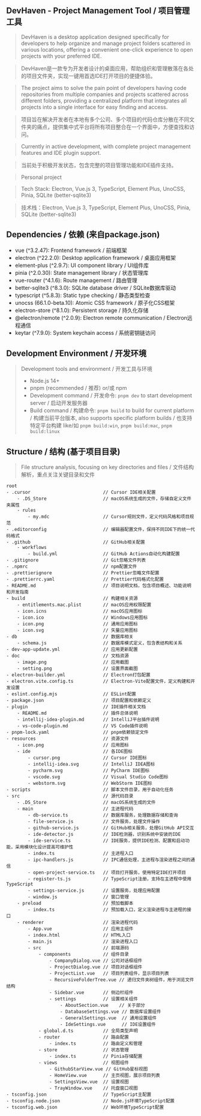 ## DevHaven - Project Management Tool / 项目管理工具

> DevHaven is a desktop application designed specifically for developers to help organize and manage project folders scattered in various locations, offering a convenient one-click experience to open projects with your preferred IDE.

> DevHaven是一款专为开发者设计的桌面应用，帮助组织和管理散落在各处的项目文件夹，实现一键用首选IDE打开项目的便捷体验。

> The project aims to solve the pain point of developers having code repositories from multiple companies and projects scattered across different folders, providing a centralized platform that integrates all projects into a single interface for easy finding and access.

> 项目旨在解决开发者在本地有多个公司、多个项目的代码仓库分散在不同文件夹的痛点，提供集中式平台将所有项目整合在一个界面中，方便查找和访问。

> Currently in active development, with complete project management features and IDE plugin support.

> 当前处于积极开发状态，包含完整的项目管理功能和IDE插件支持。

> Personal project

> Tech Stack: Electron, Vue.js 3, TypeScript, Element Plus, UnoCSS, Pinia, SQLite (better-sqlite3)

> 技术栈：Electron, Vue.js 3, TypeScript, Element Plus, UnoCSS, Pinia, SQLite (better-sqlite3)



## Dependencies / 依赖 (来自package.json)

* vue (^3.2.47): Frontend framework / 前端框架
* electron (^22.2.0): Desktop application framework / 桌面应用框架
* element-plus (^2.9.7): UI component library / UI组件库
* pinia (^2.0.30): State management library / 状态管理库
* vue-router (^4.1.6): Route management / 路由管理
* better-sqlite3 (^8.3.0): SQLite database driver / SQLite数据库驱动
* typescript (^5.8.3): Static type checking / 静态类型检查
* unocss (66.1.0-beta.10): Atomic CSS framework / 原子化CSS框架
* electron-store (^8.1.0): Persistent storage / 持久化存储
* @electron/remote (^2.0.9): Electron remote communication / Electron远程通信
* keytar (^7.9.0): System keychain access / 系统密钥链访问


## Development Environment / 开发环境

> Development tools and environment / 开发工具与环境
> - Node.js 14+
> - pnpm (recommended / 推荐) or/或 npm
> - Development command / 开发命令: `pnpm dev` to start development server / 启动开发服务器
> - Build command / 构建命令: `pnpm build` to build for current platform / 构建当前平台版本, also supports specific platform builds / 也支持特定平台构建 like/如 `pnpm build:win`, `pnpm build:mac`, `pnpm build:linux`


## Structure / 结构 (基于项目目录)

> File structure analysis, focusing on key directories and files / 文件结构解析，重点关注关键目录和文件

```
root
- .cursor                           // Cursor IDE相关配置
    - .DS_Store                     // macOS系统生成的文件，存储自定义文件夹属性
    - rules
        - my.mdc                    // Cursor规则文件，定义代码风格和项目规范
- .editorconfig                     // 编辑器配置文件，保持不同IDE下的统一代码格式
- .github                           // GitHub相关配置
    - workflows
        - build.yml                 // GitHub Actions自动化构建配置
- .gitignore                        // Git忽略文件列表
- .npmrc                            // npm配置文件
- .prettierignore                   // Prettier忽略文件配置
- .prettierrc.yaml                  // Prettier代码格式化配置
- README.md                         // 项目说明文档，包含项目概述、功能说明和开发指南
- build                             // 构建相关资源
    - entitlements.mac.plist        // macOS应用权限配置
    - icon.icns                     // macOS应用图标
    - icon.ico                      // Windows应用图标
    - icon.png                      // 通用应用图标
    - icon.svg                      // 矢量应用图标
- db                                // 数据库相关
    - schema.js                     // 数据库模式定义，包含表结构和关系
- dev-app-update.yml                // 应用更新配置
- doc                               // 文档资源
    - image.png                     // 应用截图
    - setting.png                   // 设置界面截图
- electron-builder.yml              // Electron打包配置
- electron.vite.config.ts           // Electron-Vite配置文件，定义构建和开发设置
- eslint.config.mjs                 // ESLint配置
- package.json                      // 项目配置和依赖定义
- plugin                            // IDE插件相关文档
    - README.md                     // 插件总体说明
    - intellij-idea-plugin.md       // IntelliJ平台插件说明
    - vs-code-plugin.md             // VS Code插件说明
- pnpm-lock.yaml                    // pnpm依赖锁定文件
- resources                         // 资源文件
    - icon.png                      // 应用图标
    - ide                           // 各IDE图标
        - cursor.png                // Cursor IDE图标
        - intellij-idea.svg         // IntelliJ IDEA图标
        - pycharm.svg               // PyCharm IDE图标
        - vscode.svg                // Visual Studio Code图标
        - webstorm.svg              // WebStorm IDE图标
- scripts                           // 脚本文件目录，用于自动化任务
- src                               // 源代码目录
    - .DS_Store                     // macOS系统生成的文件
    - main                          // 主进程代码
        - db-service.ts             // 数据库服务，处理数据存储和查询
        - file-service.js           // 文件服务，处理文件操作
        - github-service.js         // GitHub相关服务，处理GitHub API交互
        - ide-detector.js           // IDE检测器，识别系统中安装的IDE
        - ide-service.ts            // IDE服务，提供IDE检测、配置和启动功能，采用模块化设计提高可维护性
        - index.ts                  // 主进程入口
        - ipc-handlers.js           // IPC通信处理，主进程与渲染进程之间的通信
        - open-project-service.ts   // 项目打开服务，使用特定IDE打开项目
        - register-ts.js            // TypeScript注册，支持在主进程中使用TypeScript
        - settings-service.js       // 设置服务，处理应用配置
        - window.js                 // 窗口管理
    - preload                       // 预加载脚本
        - index.ts                  // 预加载入口，定义渲染进程与主进程的接口
    - renderer                      // 渲染进程代码
        - App.vue                   // 应用主组件
        - index.html                // HTML入口
        - main.js                   // 渲染进程入口
        - src                       // 前端源码
            - components            // 组件目录
                - CompanyDialog.vue // 公司对话框组件
                - ProjectDialog.vue // 项目对话框组件
                - ProjectList.vue   // 项目列表组件，显示项目列表
                - RecursiveFolderTree.vue // 递归文件夹树组件，用于浏览文件结构
                - Sidebar.vue       // 侧边栏组件
                - settings          // 设置相关组件
                    - AboutSection.vue    // 关于部分
                    - DatabaseSettings.vue // 数据库设置组件
                    - GeneralSettings.vue  // 通用设置组件
                    - IdeSettings.vue      // IDE设置组件
            - global.d.ts           // 全局类型声明
            - router                // 路由配置
                - index.ts          // 路由定义和管理
            - store                 // 状态管理
                - index.ts          // Pinia存储配置
            - views                 // 视图组件
                - GithubStarView.vue // GitHub星标视图
                - HomeView.vue      // 主页视图，展示项目列表
                - SettingsView.vue  // 设置视图
                - TrayWindow.vue    // 托盘窗口视图
- tsconfig.json                     // TypeScript主配置
- tsconfig.node.json                // Node.js环境TypeScript配置
- tsconfig.web.json                 // Web环境TypeScript配置
```
